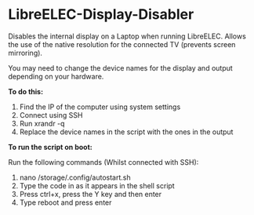 # LibreELEC-Display-Disabler

Disables the internal display on a Laptop when running LibreELEC. Allows the use of the native resolution for the connected TV (prevents screen mirroring).

You may need to change the device names for the display and output depending on your hardware.

**To do this:**

1. Find the IP of the computer using system settings
2. Connect using SSH
3. Run xrandr -q
4. Replace the device names in the script with the ones in the output

**To run the script on boot:**

Run the following commands (Whilst connected with SSH): 

1. nano /storage/.config/autostart.sh
2. Type the code in as it appears in the shell script
3. Press ctrl+x, press the Y key and then enter
4. Type reboot and press enter

